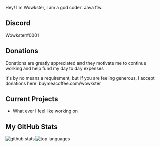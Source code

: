 Hey! I'm Wowkster, I am a god coder. Java ftw.

## Discord
Wowkster#0001

## Donations
Donations are greatly appreciated and they motivate me to continue working and help fund my day to day expenses

It's by no means a requirement, but if you are feeling generous, I accept donations here: buymeacoffee.com/wowkster

## Current Projects

* What ever I feel like working on

## My GitHub Stats

<a href="https://github.com/anuraghazra/github-readme-stats">  
  <img align="left" alt="github stats" src="https://github-readme-stats.vercel.app/api?username=wowkster&count_private=true&include_all_commits=true&show_icons=true&theme=algolia" />
  <img align="left" alt="top languages" src="https://github-readme-stats.vercel.app/api/top-langs/?username=wowkster&layout=compact&theme=algolia" />
</a>  
